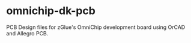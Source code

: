 # omnichip-dk-pcb
PCB Design files for zGlue's OmniChip development board using OrCAD and Allegro PCB.
